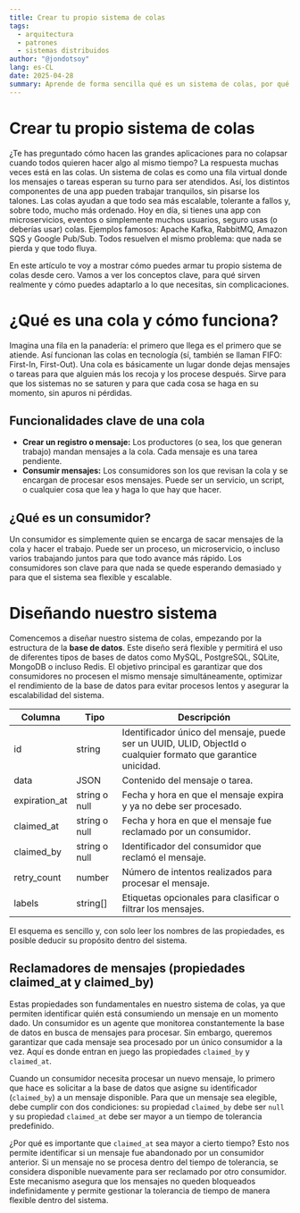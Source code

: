 ```yaml
---
title: Crear tu propio sistema de colas
tags:
  - arquitectura
  - patrones
  - sistemas distribuidos
author: "@jondotsoy"
lang: es-CL
date: 2025-04-28
summary: Aprende de forma sencilla qué es un sistema de colas, por qué es tan útil hoy en día y cómo puedes crear el tuyo propio, con ejemplos y explicaciones claras.
---
```


# Crear tu propio sistema de colas

¿Te has preguntado cómo hacen las grandes aplicaciones para no colapsar cuando todos quieren hacer algo al mismo tiempo? La respuesta muchas veces está en las colas. Un sistema de colas es como una fila virtual donde los mensajes o tareas esperan su turno para ser atendidos. Así, los distintos componentes de una app pueden trabajar tranquilos, sin pisarse los talones. Las colas ayudan a que todo sea más escalable, tolerante a fallos y, sobre todo, mucho más ordenado. Hoy en día, si tienes una app con microservicios, eventos o simplemente muchos usuarios, seguro usas (o deberías usar) colas. Ejemplos famosos: Apache Kafka, RabbitMQ, Amazon SQS y Google Pub/Sub. Todos resuelven el mismo problema: que nada se pierda y que todo fluya.

En este artículo te voy a mostrar cómo puedes armar tu propio sistema de colas desde cero. Vamos a ver los conceptos clave, para qué sirven realmente y cómo puedes adaptarlo a lo que necesitas, sin complicaciones.

# ¿Qué es una cola y cómo funciona?

Imagina una fila en la panadería: el primero que llega es el primero que se atiende. Así funcionan las colas en tecnología (sí, también se llaman FIFO: First-In, First-Out). Una cola es básicamente un lugar donde dejas mensajes o tareas para que alguien más los recoja y los procese después. Sirve para que los sistemas no se saturen y para que cada cosa se haga en su momento, sin apuros ni pérdidas.

## Funcionalidades clave de una cola

- **Crear un registro o mensaje:** Los productores (o sea, los que generan trabajo) mandan mensajes a la cola. Cada mensaje es una tarea pendiente.
- **Consumir mensajes:** Los consumidores son los que revisan la cola y se encargan de procesar esos mensajes. Puede ser un servicio, un script, o cualquier cosa que lea y haga lo que hay que hacer.

## ¿Qué es un consumidor?

Un consumidor es simplemente quien se encarga de sacar mensajes de la cola y hacer el trabajo. Puede ser un proceso, un microservicio, o incluso varios trabajando juntos para que todo avance más rápido. Los consumidores son clave para que nada se quede esperando demasiado y para que el sistema sea flexible y escalable.

# Diseñando nuestro sistema

Comencemos a diseñar nuestro sistema de colas, empezando por la estructura de la **base de datos**. Este diseño será flexible y permitirá el uso de diferentes tipos de bases de datos como MySQL, PostgreSQL, SQLite, MongoDB o incluso Redis. El objetivo principal es garantizar que dos consumidores no procesen el mismo mensaje simultáneamente, optimizar el rendimiento de la base de datos para evitar procesos lentos y asegurar la escalabilidad del sistema.

| Columna       | Tipo          | Descripción                                                                                                    |
| ------------- | ------------- | -------------------------------------------------------------------------------------------------------------- |
| id            | string        | Identificador único del mensaje, puede ser un UUID, ULID, ObjectId o cualquier formato que garantice unicidad. |
| data          | JSON          | Contenido del mensaje o tarea.                                                                                 |
| expiration_at | string o null | Fecha y hora en que el mensaje expira y ya no debe ser procesado.                                              |
| claimed_at    | string o null | Fecha y hora en que el mensaje fue reclamado por un consumidor.                                                |
| claimed_by    | string o null | Identificador del consumidor que reclamó el mensaje.                                                           |
| retry_count   | number        | Número de intentos realizados para procesar el mensaje.                                                        |
| labels        | string[]      | Etiquetas opcionales para clasificar o filtrar los mensajes.                                                   |

El esquema es sencillo y, con solo leer los nombres de las propiedades, es posible deducir su propósito dentro del sistema.

## Reclamadores de mensajes (propiedades claimed_at y claimed_by)

Estas propiedades son fundamentales en nuestro sistema de colas, ya que permiten identificar quién está consumiendo un mensaje en un momento dado. Un consumidor es un agente que monitorea constantemente la base de datos en busca de mensajes para procesar. Sin embargo, queremos garantizar que cada mensaje sea procesado por un único consumidor a la vez. Aquí es donde entran en juego las propiedades `claimed_by` y `claimed_at`.

Cuando un consumidor necesita procesar un nuevo mensaje, lo primero que hace es solicitar a la base de datos que asigne su identificador (`claimed_by`) a un mensaje disponible. Para que un mensaje sea elegible, debe cumplir con dos condiciones: su propiedad `claimed_by` debe ser `null` y su propiedad `claimed_at` debe ser mayor a un tiempo de tolerancia predefinido. 

¿Por qué es importante que `claimed_at` sea mayor a cierto tiempo? Esto nos permite identificar si un mensaje fue abandonado por un consumidor anterior. Si un mensaje no se procesa dentro del tiempo de tolerancia, se considera disponible nuevamente para ser reclamado por otro consumidor. Este mecanismo asegura que los mensajes no queden bloqueados indefinidamente y permite gestionar la tolerancia de tiempo de manera flexible dentro del sistema.
